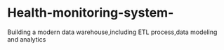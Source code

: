 # Health-monitoring-system-
Building a modern data warehouse,including ETL process,data modeling and analytics 
